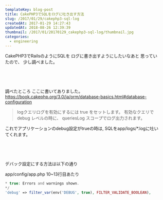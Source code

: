 ```yaml
---
templateKey: blog-post
title: CakePHP3でSQLをログに吐き出す方法
slug: /2017/01/29/cakephp3-sql-log
createdAt: 2017-01-29 14:27:43
updatedAt: 2018-08-26 12:39:39
thumbnail: /2017/01/20170129_cakephp3-sql-log/thumbnail.jpg
categories:
  - engineering
---
```


CakePHP3でRailsのようにSQLを
ログに書き出すようにしたいなあと
思っていたので、
少し調べました。

&nbsp;

<div class="adsense"></div>

&nbsp;

調べたところ
ここに書いてありました。
<a href="https://book.cakephp.org/3.0/ja/orm/database-basics.html#database-configuration">https://book.cakephp.org/3.0/ja/orm/database-basics.html#database-configuration</a>
<blockquote>
logクエリログを有効にするには true をセットします。
有効なクエリで debug レベルの時に、 queriesLog スコープでログ出力されます。
</blockquote>

これでアプリケーションのdebug設定がtrueの時は,
SQLをapp/logs/*.logに吐いてくれます。

&nbsp;

&nbsp;

デバック設定にする方法は以下の通り

app/config/app.php 10~13行目あたり


```php
* true: Errors and warnings shown.
*/
'debug' => filter_var(env('DEBUG', true), FILTER_VALIDATE_BOOLEAN),


```
